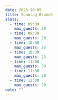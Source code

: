 ```yaml
---
date: 2025-10-05
title: Sonntag Brunch
slots:
  - time: 09:00
    max_guests: 20
  - time: 09:30
    max_guests: 20
  - time: 10:00
    max_guests: 25
  - time: 10:30
    max_guests: 25
  - time: 11:00
    max_guests: 30
  - time: 11:30
    max_guests: 30
  - time: 12:00
    max_guests: 20
note: ""
---
```


